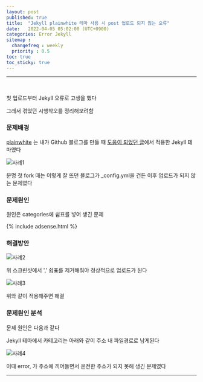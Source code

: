 ```yaml
---
layout: post
published: true
title:  "Jekyll plainwhite 테마 사용 시 post 업로드 되지 않는 오류"
date:   2022-04-05 05:02:00 (UTC+0900)
categories: Error Jekyll
sitemap :
  changefreq : weekly
  priority : 0.5
toc: true
toc_sticky: true
---
```


---------------
<br />

첫 업로드부터 Jekyll 오류로 고생을 했다

그래서 겪었던 시행착오를 정리해보려함




### 문제배경

[plainwhite] 는 내가 Github 블로그를 만들 때 [도움이 되었던 글]에서 적용한 Jekyll 테마였다


![사례1](https://drive.google.com/uc?id=1f231a_RKUolFDBRYp7R4XoA11bvtNCj1)

분명 첫 fork 때는 이렇게 잘 뜨던 블로그가 _config.yml을 건든 이후 업로드가 되지 않는 문제였다

### 문제원인

원인은 categories에 쉼표를 넣어 생긴 문제


{% include adsense.html %}


### 해결방안

![사례2](https://drive.google.com/uc?id=1GzboMhAQJKSAJQdekEuC0O7UOvUFuptp)

위 스크린샷에서 ',' 쉼표를 제거해줘야 정상적으로 업로드가 된다


![사례3](https://drive.google.com/uc?id=11rV3tSSKrn3gwlO9RDFJb2jZGCgZVsdD)

위와 같이 적용해주면 해결




### 문제원인 분석

문제 원인은 다음과 같다

Jekyll 테마에서 카테고리는 아래와 같이 주소 내 파일경로로 남게된다

![사례4](https://drive.google.com/uc?id=10RPaDUOlP78HWvw8vQXYCyFhIbk9kEdS)

이때 error, 가 주소에 끼어들면서 온전한 주소가 되지 못해 생긴 문제였다




---------------
<br >

[plainwhite]:https://github.com/samarsault/plainwhite-jekyll
[도움이 되었던 글]:https://zeddios.tistory.com/1223